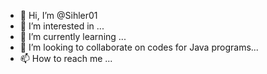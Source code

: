 - 👋 Hi, I’m @Sihler01
- 👀 I’m interested in ...
- 🌱 I’m currently learning ...
- 💞️ I’m looking to collaborate on codes for Java programs...
- 📫 How to reach me ...

<!---
Sihler01/Sihler01 is a ✨ special ✨ repository because its `README.md` (this file) appears on your GitHub profile.
You can click the Preview link to take a look at your changes.
--->
